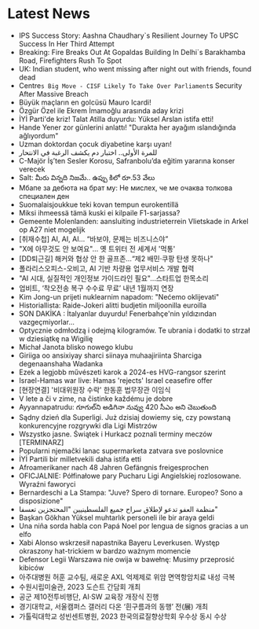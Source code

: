 # Latest News
-  IPS Success Story: Aashna Chaudhary`s Resilient Journey To UPSC Success In Her Third Attempt
-  Breaking: Fire Breaks Out At Gopaldas Building In Delhi`s Barakhamba Road, Firefighters Rush To Spot
-  UK: Indian student, who went missing after night out with friends, found dead
-  Centre`s Big Move - CISF Likely To Take Over Parliament`s Security After Massive Breach
-  Büyük maçların en golcüsü Mauro Icardi!
-  Özgür Özel ile Ekrem İmamoğlu arasında aday krizi
-  İYİ Parti'de kriz! Talat Atilla duyurdu: Yüksel Arslan istifa etti!
-  Hande Yener zor günlerini anlattı! "Durakta her ayağım ıslandığında ağlıyordum"
-  Uzman doktordan çocuk diyabetine karşı uyarı!
-  للمرة الأولى.. اختبار دم يكشف الرغبة في الانتحار
-  C-Majör İş’ten Sesler Korosu, Safranbolu’da eğitim yararına konser verecek
-  Salt: మీరు విన్నది నిజమే.. ఉప్పు కిలో రూ.53 వేలు
-  Мбапе за дебюта на брат му: Не мислех, че ме очаква толкова специален ден
-  Suomalaisjoukkue teki kovan tempun eurokentillä
-  Miksi ihmeessä tämä kuski ei kilpaile F1-sarjassa?
-  Gemeente Molenlanden: aansluiting industrieterrein Vlietskade in Arkel op A27 niet mogelijk
-  [취재수첩] AI, AI, AI… “바보야, 문제는 비즈니스야”
-  "X에 아무것도 안 보여요"… 옛 트위터 전 세계서 '먹통'
-  [DD퇴근길] 해커와 협상 안 한 골프존…“제2 배민·쿠팡 탄생 못하나"
-  폴라리스오피스-오비고, AI 기반 차량용 업무서비스 개발 협력
-  "AI 시대, 실질적인 개인정보 가이드라인 필요"…스타트업 한목소리
-  업비트, ‘착오전송 복구 수수료 무료’ 내년 1월까지 연장
-  Kim Jong-un prijeti nuklearnim napadom: "Nećemo oklijevati"
-  Historiallista: Raide-Jokeri alitti budjetin miljoonilla euroilla
-  SON DAKİKA : İtalyanlar duyurdu! Fenerbahçe'nin yıldızından vazgeçmiyorlar...
-  Optycznie odmłodzą i odejmą kilogramów. Te ubrania i dodatki to strzał w dziesiątkę na Wigilię
-  Michał Janota blisko nowego klubu
-  Giriiga oo ansixiyay sharci siinaya muhaajiriinta Sharciga degenaanshaha Wadanka
-  Ezek a legjobb művészeti karok a 2024-es HVG-rangsor szerint
-  Israel-Hamas war live: Hamas 'rejects' Israel ceasefire offer
-  [현장연결] '비대위원장 수락' 한동훈 법무장관 이임식
-  V lete a či v zime, na čistinke každému je dobre
-  Ayyannapatrudu: గూగుల్‌ని అడిగినా నువ్వు 420 సీఎం అని చెబుతుంది
-  Sądny dzień dla Superligi. Już dzisiaj dowiemy się, czy powstaną konkurencyjne rozgrywki dla Ligi Mistrzów
-  Wszystko jasne. Świątek i Hurkacz poznali terminy meczów [TERMINARZ]
-  Popularni njemački lanac supermarketa zatvara sve poslovnice
-  İYİ Partili bir milletvekili daha istifa etti
-  Afroamerikaner nach 48 Jahren Gefängnis freigesprochen
-  OFICJALNIE: Półfinałowe pary Pucharu Ligi Angielskiej rozlosowane. Wyraźni faworyci
-  Bernardeschi a La Stampa: "Juve? Spero di tornare. Europeo? Sono a disposizione"
-  منظمة العفو تدعو لإطلاق سراح جميع الفلسطينيين "المحتجزين تعسفا"
-  Başkan Gökhan Yüksel muhtarlık personeli ile bir araya geldi
-  Una niña sorda habla con Papá Noel por lengua de signos gracias a un elfo
-  Xabi Alonso wskrzesił napastnika Bayeru Leverkusen. Występ okraszony hat-trickiem w bardzo ważnym momencie
-  Defensor Legii Warszawa nie owija w bawełnę: Musimy przeprosić kibiców
-  아주대병원 허훈 교수팀, 새로운 AXL 억제제로 위암 면역항암치료 내성 극복
-  수원시립미술관, 2023 도슨트 간담회 개최
-  공군 제10전투비행단, AI·SW 교육장 개장식 진행
-  경기대학교, 서울캠퍼스 갤러리 다온 ‘흰구름과의 동행’ 전(展) 개최
-  가톨릭대학교 성빈센트병원, 2023 한국의료질향상학회 우수상 동시 수상
